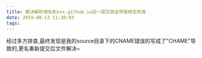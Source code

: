```yaml
---
title: 解决解析域名到xxx.github.io后一提交就会导致绑定失效
date: 2019-08-13 11:38:03
tags:
---
```


​	经过多方排查,最终发现是我的source目录下的CNAME错误的写成了"CHAME"导致的,更名重新提交后文件解决~